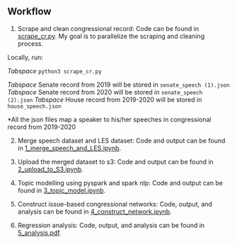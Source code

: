 ## Workflow
1. Scrape and clean congressional record: Code can be found in [scrape_cr.py](https://github.com/lsc4ss-s22/final-project-congress/blob/master/scrape_cr.py). My goal is to parallelize the scraping and cleaning process.

Locally, run:

*Tabspace* ```python3 scrape_cr.py```

*Tabspace* Senate record from 2019 will be stored in ```senate_speech (1).json```
*Tabspace* Senate record from 2020 will be stored in ```senate_speech (2).json```
*Tabspace* House record from 2019-2020 will be stored in ```house_speech.json```

  *All the json files map a speaker to his/her speeches in congressional record from 2019-2020

2. Merge speech dataset and LES dataset: Code and output can be found in [1_merge_speech_and_LES.ipynb](https://github.com/lsc4ss-s22/final-project-congress/blob/master/1_merge_speech_and_LES.ipynb).

3. Upload the merged dataset to s3: Code and output can be found in [2_upload_to_S3.ipynb](https://github.com/lsc4ss-s22/final-project-congress/blob/master/2_upload_to_S3.ipynb).

4. Topic modelling using pyspark and spark nlp: Code and output can be found in [3_topic_model.ipynb](https://github.com/lsc4ss-s22/final-project-congress/blob/master/3_topic_model.ipynb).

5. Construct issue-based congressional networks: Code, output, and analysis can be found in [4_construct_network.ipynb](https://github.com/lsc4ss-s22/final-project-congress/blob/master/4_construct_network.ipynb).

6. Regression analysis: Code, output, and analysis can be found in [5_analysis.pdf](https://github.com/lsc4ss-s22/final-project-congress/blob/master/5_analysis.pdf).
